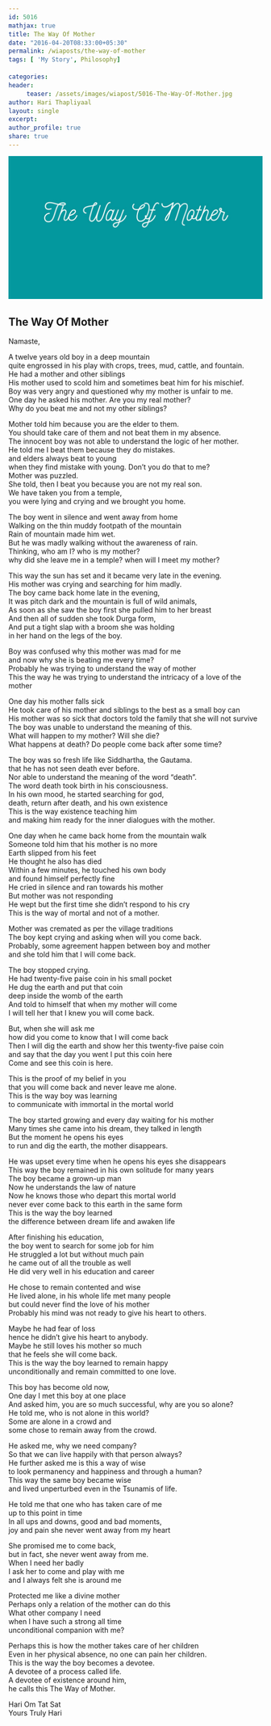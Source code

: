 ```yaml
--- 
id: 5016
mathjax: true  
title: The Way Of Mother
date: "2016-04-20T08:33:00+05:30"
permalink: /wiaposts/the-way-of-mother
tags: [ 'My Story', Philosophy]    

categories: 
header:
     teaser: /assets/images/wiapost/5016-The-Way-Of-Mother.jpg
author: Hari Thapliyaal 
layout: single 
excerpt:  
author_profile: true 
share: true 
---
```


![The Way Of Mother](/assets/images/wiapost/5016-The-Way-Of-Mother.jpg)     

## The Way Of Mother

    
Namaste,    
    
A twelve years old boy in a deep mountain     
quite engrossed in his play with crops, trees, mud, cattle, and fountain.     
He had a mother and other siblings     
His mother used to scold him and sometimes beat him for his mischief.     
Boy was very angry and questioned why my mother is unfair to me.     
One day he asked his mother. Are you my real mother?     
Why do you beat me and not my other siblings?    
    
Mother told him because you are the elder to them.     
You should take care of them and not beat them in my absence.     
The innocent boy was not able to understand the logic of her mother.     
He told me I beat them because they do mistakes.     
and elders always beat to young     
when they find mistake with young. Don’t you do that to me?     
Mother was puzzled.     
She told, then I beat you because you are not my real son.     
We have taken you from a temple,     
you were lying and crying and we brought you home.    
    
The boy went in silence and went away from home     
Walking on the thin muddy footpath of the mountain     
Rain of mountain made him wet.     
But he was madly walking without the awareness of rain.     
Thinking, who am I? who is my mother?     
why did she leave me in a temple? when will I meet my mother?    
    
This way the sun has set and it became very late in the evening.     
His mother was crying and searching for him madly.     
The boy came back home late in the evening,     
It was pitch dark and the mountain is full of wild animals,     
As soon as she saw the boy first she pulled him to her breast     
And then all of sudden she took Durga form,     
And put a tight slap with a broom she was holding     
in her hand on the legs of the boy.    
    
Boy was confused why this mother was mad for me     
and now why she is beating me every time?     
Probably he was trying to understand the way of mother     
This the way he was trying to understand the intricacy of a love of the mother    
    
One day his mother falls sick     
He took care of his mother and siblings to the best as a small boy can     
His mother was so sick that doctors told the family that she will not survive     
The boy was unable to understand the meaning of this.     
What will happen to my mother? Will she die?     
What happens at death? Do people come back after some time?    
    
The boy was so fresh life like Siddhartha, the Gautama.     
that he has not seen death ever before.     
Nor able to understand the meaning of the word “death”.     
The word death took birth in his consciousness.     
In his own mood, he started searching for god,     
death, return after death, and his own existence     
This is the way existence teaching him     
and making him ready for the inner dialogues with the mother.    
    
One day when he came back home from the mountain walk     
Someone told him that his mother is no more     
Earth slipped from his feet     
He thought he also has died     
Within a few minutes, he touched his own body     
and found himself perfectly fine     
He cried in silence and ran towards his mother     
But mother was not responding     
He wept but the first time she didn’t respond to his cry     
This is the way of mortal and not of a mother.    
    
Mother was cremated as per the village traditions     
The boy kept crying and asking when will you come back.     
Probably, some agreement happen between boy and mother     
and she told him that I will come back.    
    
The boy stopped crying.     
He had twenty-five paise coin in his small pocket     
He dug the earth and put that coin     
deep inside the womb of the earth     
And told to himself that when my mother will come     
I will tell her that I knew you will come back.    
    
But, when she will ask me     
how did you come to know that I will come back     
Then I will dig the earth and show her this twenty-five paise coin     
and say that the day you went I put this coin here     
Come and see this coin is here.    
    
This is the proof of my belief in you     
that you will come back and never leave me alone.     
This is the way boy was learning     
to communicate with immortal in the mortal world    
    
The boy started growing and every day waiting for his mother     
Many times she came into his dream, they talked in length     
But the moment he opens his eyes     
to run and dig the earth, the mother disappears.    
    
He was upset every time when he opens his eyes she disappears     
This way the boy remained in his own solitude for many years     
The boy became a grown-up man     
Now he understands the law of nature     
Now he knows those who depart this mortal world     
never ever come back to this earth in the same form     
This is the way the boy learned     
the difference between dream life and awaken life    
    
After finishing his education,     
the boy went to search for some job for him     
He struggled a lot but without much pain     
he came out of all the trouble as well     
He did very well in his education and career    
    
He chose to remain contented and wise     
He lived alone, in his whole life met many people     
but could never find the love of his mother     
Probably his mind was not ready to give his heart to others.    
    
Maybe he had fear of loss     
hence he didn’t give his heart to anybody.     
Maybe he still loves his mother so much     
that he feels she will come back.     
This is the way the boy learned to remain happy     
unconditionally and remain committed to one love.    
    
This boy has become old now,     
One day I met this boy at one place     
And asked him, you are so much successful, why are you so alone?     
He told me, who is not alone in this world?     
Some are alone in a crowd and     
some chose to remain away from the crowd.    
    
He asked me, why we need company?     
So that we can live happily with that person always?     
He further asked me is this a way of wise     
to look permanency and happiness and through a human?     
This way the same boy became wise     
and lived unperturbed even in the Tsunamis of life.    
    
He told me that one who has taken care of me     
up to this point in time     
In all ups and downs, good and bad moments,     
joy and pain she never went away from my heart    
    
She promised me to come back,     
but in fact, she never went away from me.     
When I need her badly     
I ask her to come and play with me     
and I always felt she is around me    
    
Protected me like a divine mother     
Perhaps only a relation of the mother can do this     
What other company I need     
when I have such a strong all time     
unconditional companion with me?    
    
Perhaps this is how the mother takes care of her children     
Even in her physical absence, no one can pain her children.     
This is the way the boy becomes a devotee.     
A devotee of a process called life.     
A devotee of existence around him,     
he calls this The Way of Mother.    
    
Hari Om Tat Sat     
Yours Truly Hari    

